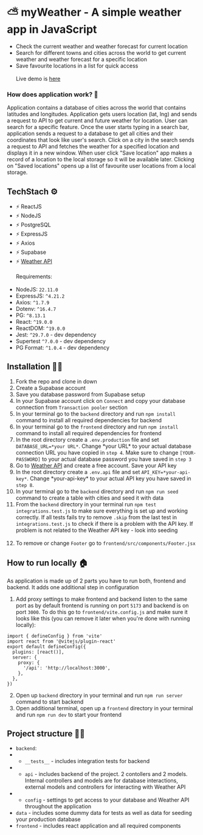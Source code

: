 # ⛅️ myWeather - A simple weather app in JavaScript
- Check the current weather and weather forecast for current location
- Search for different towns and cities across the world to get current weather and weather forecast for a specific location
- Save favourite locations in a list for quick access <br><br>
Live demo is [here]()

### How does application work? 🔧
Application contains a database of cities across the world that contains latitudes and longitudes. Application gets users location (lat, lng) and sends a request to API to get current and future weather for location. User can search for a specific feature. Once the user starts typing in a search bar, application sends a request to a database to get all cities and their coordinates that look like user's search. Click on a city in the search sends a request to API and fetches the weather for a specified location and displays it in a new window. When user click "Save location" app makes a record of a location to the local storage so it will be available later. Clicking on "Saved locations" opens up a list of favourite user locations from a local storage.<br>

## TechStach ⚙️
- ⚡ ReactJS
- ⚡ NodeJS
- ⚡ PostgreSQL
- ⚡ ExpressJS
- ⚡ Axios
- ⚡ Supabase
- ⚡ [Weather API](https://www.weatherapi.com) <br><br>
Requirements:<br><br>
- NodeJS: `22.11.0`
- ExpressJS: `^4.21.2`
- Axios: `^1.7.9`
- Dotenv: `^16.4.7`
- PG: `^8.13.1`
- React: `^19.0.0`
- ReactDOM: `^19.0.0`
- Jest: `^29.7.0` - dev dependency
- Supertest `^7.0.0` - dev dependency
- PG Format: `^1.0.4` - dev dependency

## Installation 👨‍💻
1. Fork the repo and clone in down
2. Create a Supabase account
3. Save you database password from Supabase setup
4. In your Supabase account click on `Connect` and copy your database connection from `Transaction pooler` section
5. In your terminal go to the `backend` directory and run `npm install` command to install all required dependencies for backend
6. In your terminal go to the `frontend` directory and run `npm install` command to install all required dependencies for frontend
7. In the root directory create a `.env.production` file and set `DATABASE_URL=*your URL*`. Change \*your URL\* to your actual database connection URL you have copied in `step 4`. Make sure to change `[YOUR-PASSWORD]` to your actual database password you have saved in `step 3`
8. Go to [Weather API](https://www.weatherapi.com) and create a free account. Save your API key
9. In the root directory create a `.env.api` file and set `API_KEY=*your-api-key*`. Change \*your-api-key\* to your actual API key you have saved in `step 8`.
10. In your terminal go to the `backend` directory and run `npm run seed` command to create a table with cities and seed it with data
11. From the `backend` directory in your terminal run `npm test integrations.test.js` to make sure everything is set up and working correctly. If all tests fails try to remove `.skip` from the last test in `integrations.test.js` to check if there is a problem with the API key. If problem is not related to the Weather API key - look into seeding<br><br>
12. To remove or change `Footer` go to `frontend/src/components/Footer.jsx`

## How to run locally 🏠
As application is made up of 2 parts you have to run both, frontend and backend. It adds one additional step in configuration
1. Add proxy settings to make frontend and backend listen to the same port as by default frontend is running on port `5173` and backend is on port `3000`. To do this go to `frontend/vite.config.js` and make sure it looks like this (you can remove it later when you're done with running locally):
```
import { defineConfig } from 'vite'
import react from '@vitejs/plugin-react'
export default defineConfig({
  plugins: [react()],
  server: {
    proxy: {
      '/api': 'http://localhost:3000',
    },
  },
})
```
2. Open up `backend` directory in your terminal and run `npm run server` command to start backend
3. Open additional terminal, open up a `frontend` directory in your terminal and run `npm run dev` to start your frontend

## Project structure 👨‍💻
- `backend`:
- - `__tests__` - includes integration tests for backend
- - `api` - includes backend of the project. 2 contollers and 2 models. Internal controllers and models are for database interactions, external models and controllers for interacting with Weather API
- - `config` - settings to get access to your database and Weather API throughout the application
- `data` - includes some dummy data for tests as well as data for seeding your production database
- `frontend` - includes react application and all required components